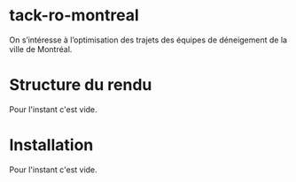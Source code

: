 # tack-ro-montreal
On s’intéresse à l’optimisation des trajets des équipes de déneigement de la ville de Montréal.

# Structure du rendu
Pour l'instant c'est vide.

# Installation
Pour l'instant c'est vide.
